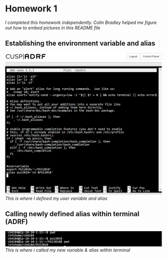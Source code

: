 # Homework 1

*I completed this homework independently. Colin Bradley helped me figure out how to embed pictures in this README file*

## Establishing the environment variable and alias
![Alt text](../HW1_cb4184/bashrc.PNG)
*This is where I defined my user variable and alias*

## Calling newly defined alias within terminal (ADRF)
![Alt text](../HW1_cb4184/threecommands.PNG)
*This is where i called my new variable & alias within terminal*


   
